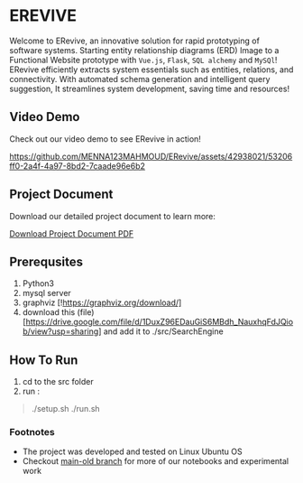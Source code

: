 # EREVIVE
Welcome to ERevive, an innovative solution for rapid prototyping of software systems.
Starting entity relationship diagrams (ERD) Image to a Functional Website prototype with `Vue.js`, `Flask`, `SQL alchemy` and `MySQl`!
ERevive efficiently extracts system essentials such as entities, relations, and connectivity. With automated schema generation and intelligent query suggestion, It streamlines system development, saving time and resources!

## Video Demo

Check out our video demo to see ERevive in action!


https://github.com/MENNA123MAHMOUD/ERevive/assets/42938021/53206ff0-2a4f-4a97-8bd2-7caade96e6b2



## Project Document

Download our detailed project document to learn more:

[Download Project Document PDF](./GP_Book_ERevive.pdf)

## Prerequsites

1. Python3
2. mysql server
3. graphviz [!https://graphviz.org/download/]
4. download this (file)[https://drive.google.com/file/d/1DuxZ96EDauGiS6MBdh_NauxhqFdJQiob/view?usp=sharing] and add it to ./src/SearchEngine

## How To Run

1. cd to the src folder
2. run :
> ./setup.sh
> ./run.sh

### Footnotes
- The project was developed and tested on Linux Ubuntu OS
- Checkout [main-old branch](https://github.com/MENNA123MAHMOUD/ERevive/tree/main-old) for more of our notebooks and experimental work
